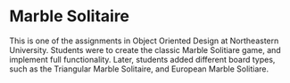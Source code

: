 # Marble Solitaire
This is one of the assignments in Object Oriented Design at Northeastern University. Students were to create the classic Marble Solitiare game, and implement full functionality. Later, students added different board types, such as the Triangular Marble Solitaire, and European Marble Solitiare.
